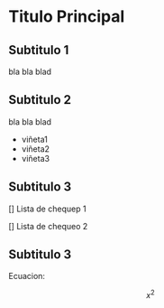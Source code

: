 # Titulo Principal

## Subtitulo 1

bla bla blad

## Subtitulo 2

bla bla blad

* viñeta1
* viñeta2
* viñeta3

## Subtitulo 3

[] Lista de chequep 1

[] Lista de chequeo 2

## Subtitulo 3

Ecuacion:

$$x^2$$
